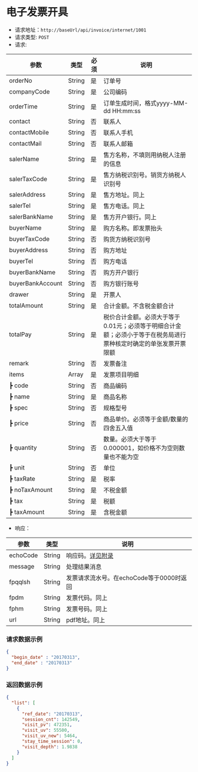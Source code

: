 # 电子发票开具

- 请求地址：` http://baseUrl/api/invoice/internet/1001 `
- 请求类型:  `POST`
- 请求:


| 参数             | 类型   | 必须 | 说明                                                                                                              |
| ---------------- | ------ | ---- | ----------------------------------------------------------------------------------------------------------------- |
| orderNo          | String | 是   | 订单号                                                                                                            |
| companyCode      | String | 是   | 公司编码                                                                                                          |
| orderTime        | String | 是   | 订单生成时间，格式yyyy-MM-dd HH:mm:ss                                                                             |
| contact          | String | 否   | 联系人                                                                                                            |
| contactMobile    | String | 否   | 联系人手机                                                                                                        |
| contactMail      | String | 否   | 联系人邮箱                                                                                                        |
| salerName        | String | 是   | 售方名称，不填则用纳税人注册的信息                                                                                |
| salerTaxCode     | String | 是   | 售方纳税识别号。销货方纳税人识别号                                                                                |
| salerAddress     | String | 是   | 售方地址。同上                                                                                                    |
| salerTel         | String | 是   | 售方电话。同上                                                                                                    |
| salerBankName    | String | 是   | 售方开户银行。同上                                                                                                |
| buyerName        | String | 是   | 购方名称。即发票抬头                                                                                              |
| buyerTaxCode     | String | 否   | 购货方纳税识别号                                                                                                  |
| buyerAddress     | String | 否   | 购方地址                                                                                                          |
| buyerTel         | String | 否   | 购方电话                                                                                                          |
| buyerBankName    | String | 否   | 购方开户银行                                                                                                      |
| buyerBankAccount | String | 否   | 购方银行账号                                                                                                      |
| drawer           | String | 是   | 开票人                                                                                                            |
| totalAmount      | String | 是   | 合计金额。不含税金额合计                                                                                          |
| totalPay         | String | 是   | 税价合计金额。必须大于等于 0.01元；必须等于明细合计金额；必须小于等于在税务局进行票种核定时确定的单张发票开票限额 |
| remark           | String | 否   | 发票备注                                                                                                          |
| items            | Array  | 是   | 发票项目明细                                                                                                      |
| ┣ code           | String | 否   | 商品编码                                                                                                          |
| ┣ name           | String | 是   | 商品名称                                                                                                          |
| ┣ spec           | String | 否   | 规格型号                                                                                                          |
| ┣ price          | String | 否   | 商品单价。必须等于金额/数量的四舍五入值                                                                           |
| ┣ quantity       | String | 否   | 数量。必须大于等于 0.000001，如价格不为空则数量也不能为空                                                         |
| ┣ unit           | String | 否   | 单位                                                                                                              |
| ┣ taxRate        | String | 是   | 税率                                                                                                              |
| ┣ noTaxAmount    | String | 是   | 不税金额                                                                                                          |
| ┣ tax            | String | 是   | 税额                                                                                                              |
| ┣ taxAmount      | String | 是   | 含税金额                                                                                                          |

- 响应：

| 参数     | 类型   | 说明                                     |
| -------- | ------ | ---------------------------------------- |
| echoCode | String | 响应码。[详见附录](./appendix.md)                |
| message  | String | 处理结果消息                             |
| fpqqlsh  | String | 发票请求流水号。在echoCode等于0000时返回 |
| fpdm     | String | 发票代码。同上                           |
| fphm     | String | 发票号码。同上                           |
| url      | String | pdf地址。同上                            |

### 请求数据示例

```json
{
  "begin_date" : "20170313",
  "end_date" : "20170313"
}
```

### 返回数据示例

```json
{
  "list": [
    {
      "ref_date": "20170313",
      "session_cnt": 142549,
      "visit_pv": 472351,
      "visit_uv": 55500,
      "visit_uv_new": 5464,
      "stay_time_session": 0,
      "visit_depth": 1.9838
    }
  ]
}
```